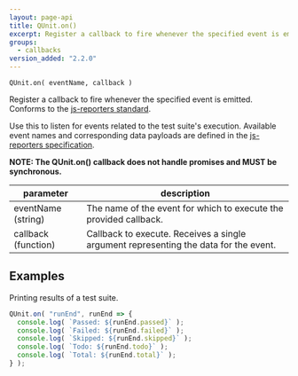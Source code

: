 ```yaml
---
layout: page-api
title: QUnit.on()
excerpt: Register a callback to fire whenever the specified event is emitted.
groups:
  - callbacks
version_added: "2.2.0"
---
```


`QUnit.on( eventName, callback )`

Register a callback to fire whenever the specified event is emitted. Conforms to the [js-reporters standard](https://github.com/js-reporters/js-reporters).

Use this to listen for events related to the test suite's execution. Available event names and corresponding data payloads are defined in the [js-reporters specification](https://github.com/js-reporters/js-reporters).

**NOTE: The QUnit.on() callback does not handle promises and MUST be synchronous.**

| parameter | description |
|-----------|-------------|
| eventName (string) | The name of the event for which to execute the provided callback. |
| callback (function) | Callback to execute. Receives a single argument representing the data for the event. |

## Examples

Printing results of a test suite.

```js
QUnit.on( "runEnd", runEnd => {
  console.log( `Passed: ${runEnd.passed}` );
  console.log( `Failed: ${runEnd.failed}` );
  console.log( `Skipped: ${runEnd.skipped}` );
  console.log( `Todo: ${runEnd.todo}` );
  console.log( `Total: ${runEnd.total}` );
} );
```
